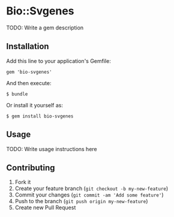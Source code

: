 # Bio::Svgenes

TODO: Write a gem description

## Installation

Add this line to your application's Gemfile:

    gem 'bio-svgenes'

And then execute:

    $ bundle

Or install it yourself as:

    $ gem install bio-svgenes

## Usage

TODO: Write usage instructions here

## Contributing

1. Fork it
2. Create your feature branch (`git checkout -b my-new-feature`)
3. Commit your changes (`git commit -am 'Add some feature'`)
4. Push to the branch (`git push origin my-new-feature`)
5. Create new Pull Request
